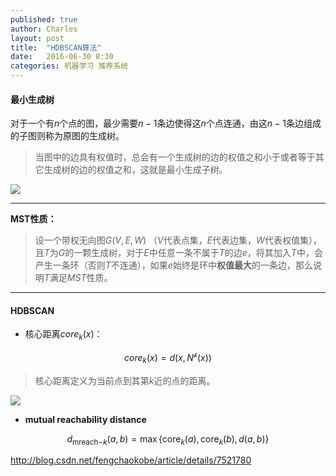 ```yaml
---
published: true
author: Charles
layout: post
title:  "HDBSCAN算法"
date:   2016-06-30 8:30
categories: 机器学习 推荐系统
---
```


#### 最小生成树

对于一个有$n$个点的图，最少需要$n-1$条边使得这$n$个点连通，由这$n-1$条边组成的子图则称为原图的生成树。

> 当图中的边具有权值时，总会有一个生成树的边的权值之和小于或者等于其它生成树的边的权值之和，这就是最小生成子树。

![][1]

---

**MST性质：**

> 设一个带权无向图$G(V,E,W)$ （$V$代表点集，$E$代表边集，$W$代表权值集），且$T$为$G$的一颗生成树，对于$E$中任意一条不属于$T$的边$e$，将其加入$T$中，会产生一条环（否则$T$不连通），如果$e$始终是环中**权值最大**的一条边，那么说明$T$满足$MST$性质。

---

#### HDBSCAN

- 核心距离$core_k(x)$：

$$core_k(x) = d(x,N^{\mathcal{k}}(x))$$

> 核心距离定义为当前点到其第$k$近的点的距离。

![][2]

- **mutual reachability distance**

$$d_{\mathrm{mreach-}k}(a,b) = \max \{\mathrm{core}_k(a), \mathrm{core}_k(b), d(a,b) \}$$

http://blog.csdn.net/fengchaokobe/article/details/7521780

[1]:http://7xjbdi.com1.z0.glb.clouddn.com/300px-Minimum_spanning_tree.svg.png
[2]:http://7xjbdi.com1.z0.glb.clouddn.com/distance1.svg
